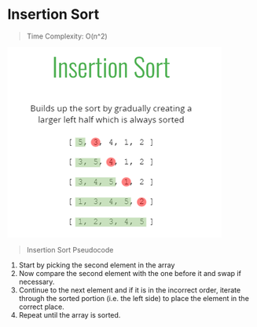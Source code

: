 # Insertion Sort

> Time Complexity: O(n^2)

![Insertion SORT](../assets/insertion_sort.png)


> Insertion Sort Pseudocode

1. Start by picking the second element in the array
2. Now compare the second element with the one before it and swap if necessary.
3. Continue to the next element and if it is in the incorrect order, iterate through the sorted portion (i.e. the left side) to place the element in the correct place.
4. Repeat until the array is sorted.